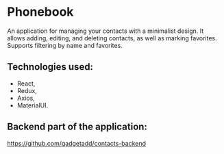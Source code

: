 # Phonebook

An application for managing your contacts with a minimalist design. It allows
adding, editing, and deleting contacts, as well as marking favorites. Supports
filtering by name and favorites.

## Technologies used:

- React,
- Redux,
- Axios,
- MaterialUI.

## Backend part of the application:

https://github.com/gadgetadd/contacts-backend

